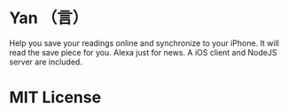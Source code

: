 # Yan （言）

Help you save your readings online and synchronize to your iPhone. It will read the save piece for you. Alexa just for news. A iOS client and NodeJS server are included.

# MIT License
